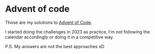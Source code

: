 # Advent of code

Those are my solutions to [Advent of Code](https://adventofcode.com).

I started doing the challenges in 2023 as practice, I'm not following the calendar accordingly or doing it in a competitive way.

P.S. My answers are not the best approaches xD
